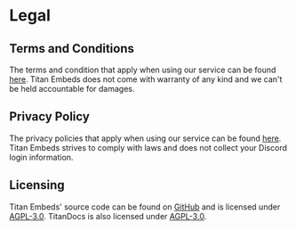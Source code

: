 # Legal
## Terms and Conditions
The terms and condition that apply when using our service can be found [here](https://titanembeds.com/terms). Titan Embeds does not come with warranty of any kind and we can't be held accountable for damages.

## Privacy Policy
The privacy policies that apply when using our service can be found [here](https://titanembeds.com/privacy). Titan Embeds strives to comply with laws and does not collect your Discord login information.

## Licensing
Titan Embeds' source code can be found on [GitHub](https://github.com/TitanEmbeds/Titan) and is licensed under [AGPL-3.0](https://github.com/TitanEmbeds/Titan/blob/master/LICENSE). TitanDocs is also licensed under [AGPL-3.0](https://github.com/TitanEmbeds/TitanDocs/blob/master/LICENSE).
